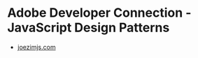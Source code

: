 # Adobe Developer Connection - JavaScript Design Patterns
- [joezimjs.com](https://www.joezimjs.com/tag/design-patterns/)
